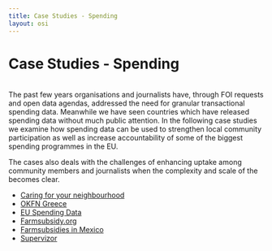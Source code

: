 ```yaml
---
title: Case Studies - Spending
layout: osi
---
```


# Case Studies - Spending
<br>
The past few years organisations and journalists have, through FOI requests and open data agendas, addressed the need for granular transactional spending data. Meanwhile we have seen countries which have released spending data without much public attention.
In the following case studies we examine how spending data can be used to strengthen local community participation as well as increase accountability of some of the biggest spending programmes in the EU.

The cases also deals with the challenges of enhancing uptake among community members and journalists when the complexity and scale of the becomes clear. 

* [Caring for your neighbourhood](caring-for-my-neigh.html)
* [OKFN Greece](okfn-greece.html)
* [EU Spending Data](eu-spending-data.html)
* [Farmsubsidy.org](farmsubsidy.html)
* [Farmsubsidies in Mexico](farmsubsidies-mexico.html)
* [Supervizor](supervizor.html)

